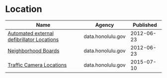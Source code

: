 # Location

Name | Agency | Published
---- | ---- | ---------
[Automated external defibrillator Locations](../socrata/2swm-eusf.md) | data.honolulu.gov | 2012-06-23
[Neighborhood Boards](../socrata/3dxw-z8rr.md) | data.honolulu.gov | 2012-06-23
[Traffic Camera Locations](../socrata/cat5-2v98.md) | data.honolulu.gov | 2015-07-10

